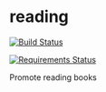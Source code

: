 reading
=======
[![Build Status](https://travis-ci.org/ledomone/reading.svg?branch=master)](https://travis-ci.org/ledomone/reading)

[![Requirements Status](https://requires.io/github/ledomone/reading/requirements.svg?branch=master)](https://requires.io/github/ledomone/reading/requirements/?branch=master)

Promote reading books
